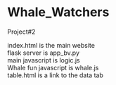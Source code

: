 # Whale_Watchers
Project#2 

index.html is the main website<br>
flask server is app_bv.py<br>
main javascript is logic.js<br>
Whale fun javascript is whale.js<br>
table.html is a link to the data tab
